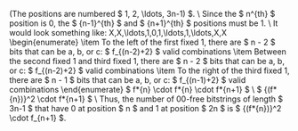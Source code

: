 (The positions are numbered $ 1, 2, \ldots, 3n-1) $. \\
Since the $ n^{th} $ position is 0, the $ {n-1}^{th} $ and $ {n+1}^{th} $ positions must be 1. \\
It would look something like: X,X,\ldots,1,0,1,\ldots,1,\ldots,X,X
\begin{enumerate}
	\item To the left of the first fixed 1, there are $ n - 2 $ bits that can be a, b, or c: $ f_{(n-2)+2} $ valid combinations
	\item Between the second fixed 1 and third fixed 1, there are $ n - 2 $ bits that can be a, b, or c: $ f_{(n-2)+2} $ valid combinations
	\item To the right of the third fixed 1, there are $ n - 1 $ bits that can be a, b, or c: $ f_{(n-1)+2} $ valid combinations
\end{enumerate}
$ f*{n} \cdot f*{n} \cdot f*{n+1} $ \\
$ {(f*{n})}^2 \cdot f*{n+1} $ \\
Thus, the number of 00-free bitstrings of length $ 3n-1 $ that have 0 at position $ n $ and 1 at position $ 2n $ is $ {(f*{n})}^2 \cdot f\_{n+1} $.
